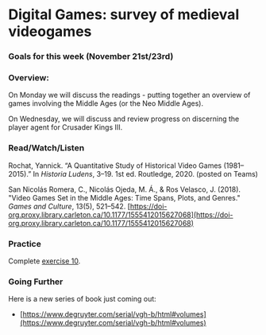 # Digital Games: survey of medieval videogames

### Goals for this week (November 21st/23rd)



### Overview:

On Monday we will discuss the readings - putting together an overview of games involving the Middle Ages (or the Neo Middle Ages).&#x20;

On Wednesday, we will discuss and review progress on discerning the player agent for Crusader Kings III.&#x20;

### Read/Watch/Listen

Rochat, Yannick. “A Quantitative Study of Historical Video Games (1981–2015).” In _Historia Ludens_, 3–19. 1st ed. Routledge, 2020. (posted on Teams)

San Nicolás Romera, C., Nicolás Ojeda, M. Á., & Ros Velasco, J. (2018). "Video Games Set in the Middle Ages: Time Spans, Plots, and Genres." _Games and Culture_, 13(5), 521–542. [https://doi-org.proxy.library.carleton.ca/10.1177/1555412015627068](https://doi-org.proxy.library.carleton.ca/10.1177/1555412015627068)

### Practice

Complete [exercise 10](../course-info/9.-game-journal-stage-2.md).&#x20;

### Going Further

Here is a new series of book just coming out:

* [https://www.degruyter.com/serial/vgh-b/html#volumes](https://www.degruyter.com/serial/vgh-b/html#volumes)
